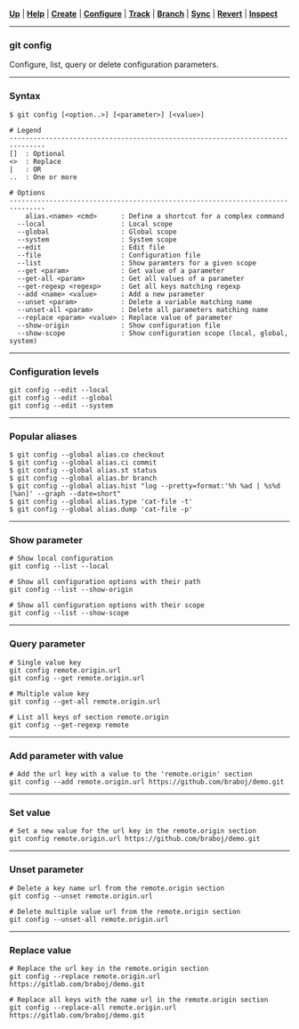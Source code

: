[**Up**](../03-Configure/configure.md) |
[**Help**](../01-Help/help.md) |
[**Create**](../02-Create/create.md) |
[**Configure**](../03-Configure/configure.md) |
[**Track**](../04-Track/track.md) |
[**Branch**](../05-Branch/branch.md) |
[**Sync**](../06-Sync/sync.md) |
[**Revert**](../07-Revert/revert.md) |
[**Inspect**](../08-Inspect/inspect.md)

-------------------------------------------------------------------------------
### git config
Configure, list, query or delete configuration parameters.

-------------------------------------------------------------------------------
### Syntax
```
$ git config [<option..>] [<parameter>] [<value>]

# Legend
-------------------------------------------------------------------------------
[]  : Optional
<>  : Replace
|   : OR
..  : One or more

# Options
-------------------------------------------------------------------------------
    alias.<name> <cmd>      : Define a shortcut for a complex command
  --local                   : Local scope
  --global                  : Global scope
  --system                  : System scope
  --edit                    : Edit file
  --file                    : Configuration file
  --list                    : Show paramters for a given scope
  --get <param>             : Get value of a parameter
  --get-all <param>         : Get all values of a parameter 
  --get-regexp <regexp>     : Get all keys matching regexp
  --add <name> <value>      : Add a new parameter
  --unset <param>           : Delete a variable matching name
  --unset-all <param>       : Delete all parameters matching name 
  --replace <param> <value> : Replace value of parameter
  --show-origin             : Show configuration file
  --show-scope              : Show configuration scope (local, global, system)
```

-------------------------------------------------------------------------------

### Configuration levels
    git config --edit --local
    git config --edit --global
    git config --edit --system

-------------------------------------------------------------------------------

### Popular aliases

```shell
$ git config --global alias.co checkout
$ git config --global alias.ci commit
$ git config --global alias.st status
$ git config --global alias.br branch
$ git config --global alias.hist "log --pretty=format:'%h %ad | %s%d [%an]' --graph --date=short"
$ git config --global alias.type 'cat-file -t'
$ git config --global alias.dump 'cat-file -p'
```

-------------------------------------------------------------------------------

### Show parameter
    # Show local configuration
    git config --list --local

    # Show all configuration options with their path
    git config --list --show-origin

    # Show all configuration options with their scope
    git config --list --show-scope

-------------------------------------------------------------------------------

### Query parameter
    # Single value key
    git config remote.origin.url
    git config --get remote.origin.url
    
    # Multiple value key
    git config --get-all remote.origin.url

    # List all keys of section remote.origin
    git config --get-regexp remote

-------------------------------------------------------------------------------

### Add parameter with value
    # Add the url key with a value to the 'remote.origin' section
    git config --add remote.origin.url https://github.com/braboj/demo.git

-------------------------------------------------------------------------------

### Set value
    # Set a new value for the url key in the remote.origin section
    git config remote.origin.url https://github.com/braboj/demo.git

-------------------------------------------------------------------------------

### Unset parameter
    # Delete a key name url from the remote.origin section 
    git config --unset remote.origin.url
    
    # Delete multiple value url from the remote.origin section
    git config --unset-all remote.origin.url

-------------------------------------------------------------------------------

### Replace value
    # Replace the url key in the remote.origin section
    git config --replace remote.origin.url https://gitlab.com/braboj/demo.git
    
    # Replace all keys with the name url in the remote.origin section
    git config --replace-all remote.origin.url https://gitlab.com/braboj/demo.git
